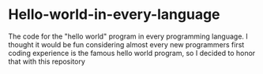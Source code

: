 # Hello-world-in-every-language
The code for the "hello world" program in every programming language. I thought it would be fun considering almost every  new programmers first coding experience is the famous hello world program, so I decided to honor that with this repository
